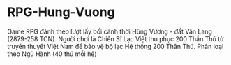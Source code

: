 # RPG-Hung-Vuong
Game RPG đánh theo lượt lấy bối cảnh thời Hùng Vương - đất Văn Lang (2879-258 TCN). Người chơi là Chiến Sĩ Lạc Việt thu phục 200 Thần Thú từ truyền thuyết Việt Nam để bảo vệ bộ lạc.Hệ thống 200 Thần Thú. Phân loại theo Ngũ Hành (40 thú mỗi hệ)
